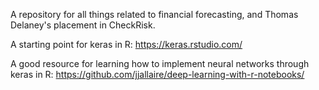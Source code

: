 A repository for all things related to financial forecasting, and Thomas Delaney's placement in CheckRisk.

A starting point for keras in R:
https://keras.rstudio.com/

A good resource for learning how to implement neural networks through keras in R:
https://github.com/jjallaire/deep-learning-with-r-notebooks/